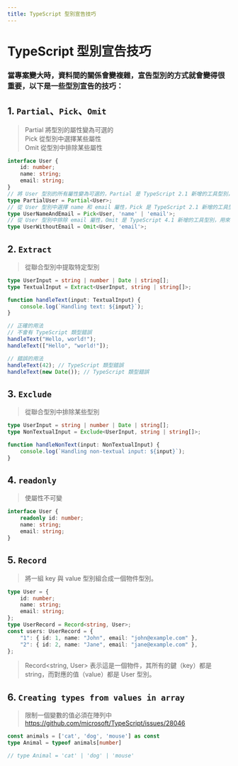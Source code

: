 ```yaml
---
title: TypeScript 型別宣告技巧
---
```

# TypeScript 型別宣告技巧

### 當專案變大時，資料間的關係會變複雜，宣告型別的方式就會變得很重要，以下是一些型別宣告的技巧：

## 1. `Partial`、`Pick`、`Omit`
> Partial 將型別的屬性變為可選的<br>
> Pick 從型別中選擇某些屬性<br>
> Omit 從型別中排除某些屬性 <br>
```typescript
interface User {
    id: number;
    name: string;
    email: string;
}
// 將 User 型別的所有屬性變為可選的，Partial 是 TypeScript 2.1 新增的工具型別，用來將一個型別的所有屬性變為可選的。
type PartialUser = Partial<User>;
// 從 User 型別中選擇 name 和 email 屬性，Pick 是 TypeScript 2.1 新增的工具型別，用來從一個型別中選擇某些屬性。
type UserNameAndEmail = Pick<User, 'name' | 'email'>;
// 從 User 型別中排除 email 屬性，Omit 是 TypeScript 4.1 新增的工具型別，用來從一個型別中排除某些屬性。
type UserWithoutEmail = Omit<User, 'email'>;
```
## 2. `Extract` 
> 從聯合型別中提取特定型別
```typescript
type UserInput = string | number | Date | string[];
type TextualInput = Extract<UserInput, string | string[]>;

function handleText(input: TextualInput) {
    console.log(`Handling text: ${input}`);
}

// 正確的用法
// 不會有 TypeScript 類型錯誤
handleText("Hello, world!");
handleText(["Hello", "world!"]);

// 錯誤的用法
handleText(42); // TypeScript 類型錯誤
handleText(new Date()); // TypeScript 類型錯誤
```
## 3. `Exclude`
> 從聯合型別中排除某些型別
```typescript
type UserInput = string | number | Date | string[];
type NonTextualInput = Exclude<UserInput, string | string[]>;

function handleNonText(input: NonTextualInput) {
    console.log(`Handling non-textual input: ${input}`);
}
``` 
## 4. `readonly` 
> 使屬性不可變
```typescript
interface User {
    readonly id: number;
    name: string;
    email: string;
}
```
## 5. `Record`
> 將一組 key 與 value 型別組合成一個物件型別。
```typescript
type User = {
    id: number;
    name: string;
    email: string;
};
type UserRecord = Record<string, User>;
const users: UserRecord = {
    "1": { id: 1, name: "John", email: "john@example.com" },
    "2": { id: 2, name: "Jane", email: "jane@example.com" },
};
```
> Record<string, User> 表示這是一個物件，其所有的鍵（key）都是 string，而對應的值（value）都是 User 型別。
## 6. `Creating types from values in array`
> 限制一個變數的值必須在陣列中<br>
> https://github.com/microsoft/TypeScript/issues/28046
```typescript
const animals = ['cat', 'dog', 'mouse'] as const
type Animal = typeof animals[number]

// type Animal = 'cat' | 'dog' | 'mouse'
```


